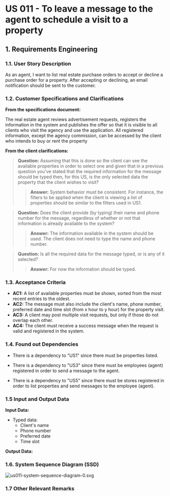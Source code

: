 # US 011 - To leave a message to the agent to schedule a visit to a property 

## 1. Requirements Engineering

### 1.1. User Story Description

As an agent, I want to list real estate purchase orders to accept or decline a
purchase order for a property. After accepting or declining, an email notification
should be sent to the customer.

### 1.2. Customer Specifications and Clarifications

**From the specifications document:**

The real estate agent reviews advertisement requests, registers the information in the system and
publishes the offer so that it is visible to all clients who visit the agency and use the application. All
registered information, except the agency commission, can be accessed by the client who intends to
buy or rent the property

**From the client clarifications:**

> **Question:** Assuming that this is done so the client can see the available properties in order to select one and given that in a previous question you've stated that the required information for the message should be typed then, for this US, is the only selected data the property that the client wishes to visit?
>
>> **Answer:** System behavior must be consistent. For instance, the filters to be applied when the client is viewing a list of properties should be similar to the filters used in US1.
 
> **Question:** Does the client provide (by typing) their name and phone number for the message, regardless of whether or not that information is already available to the system?
>
>> **Answer:** The information available in the system should be used. The client does not need to type the name and phone number.
 
> **Question:** Is all the required data for the message typed, or is any of it selected?
>
>> **Answer:** For now the information should be typed.

### 1.3. Acceptance Criteria

* **AC1:** A list of available properties must be shown, sorted from the most recent
entries to the oldest.
* **AC2:** The message must also include the client's name, phone number,
preferred date and time slot (from x hour to y hour) for the property visit.
* **AC3:** A client may post multiple visit requests, but only if those do not overlap
each other.
* **AC4:** The client must receive a success message when the request is valid and
registered in the system.

### 1.4. Found out Dependencies

* There is a dependency to "US1" since there must be properties listed.
  
* There is a dependency to "US3" since there must be employees (agent) registered in order to send a message to the agent.

* There is a dependency to "US5" since there must be stores registered in order to list properties and send messages to the employee (agent).

### 1.5 Input and Output Data

**Input Data:**

* Typed data:
    * Client's name
    * Phone number
    * Preferred date
    * Time slot

**Output Data:**

### 1.6. System Sequence Diagram (SSD)

![us011-system-sequence-diagram-0.svg](svg%2Fus011-system-sequence-diagram-0.svg)

### 1.7 Other Relevant Remarks